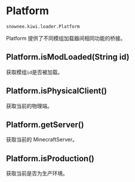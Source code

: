 # Platform

`snownee.kiwi.loader.Platform`

Platform 提供了不同模组加载器间相同功能的桥接。

## Platform.isModLoaded(String id)

获取模组`id`是否被加载。

## Platform.isPhysicalClient()

获取当前的物理端。

## Platform.getServer()

获取当前的 MinecraftServer。

## Platform.isProduction()

获取当前是否为生产环境。

